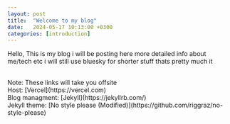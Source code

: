 ```yaml
---
layout: post
title:  "Welcome to my blog"
date:   2024-05-17 10:13:00 +0300
categories: [introduction]
---
```

Hello, This is my blog i will be posting here more detailed info about me/tech etc i will still use bluesky for shorter stuff thats pretty much it

<br>
Note: These links will take you offsite
<br>
Host: [Vercel](https://vercel.com)
<br>
Blog managment: [Jekyll](https://jekyllrb.com/)
<br>
Jekyll theme: [No style please (Modified)](https://github.com/riggraz/no-style-please)
